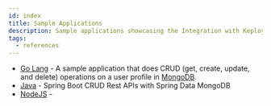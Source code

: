```yaml
---
id: index
title: Sample Applications
description: Sample applications showcasing the Integration with Keploy.
tags:
  - references
---
```


- [Go Lang](/docs/quickstart/samples-gin) - A sample application that does CRUD (get, create, update, and delete) operations on a user profile in [MongoDB](https://www.mongodb.com/atlas/database).
- [Java](/docs/quickstart/what-is-keploy-sdk) - Spring Boot CRUD Rest APIs with Spring Data MongoDB
- [NodeJS](/docs/quickstart/samples-nodejs) -
